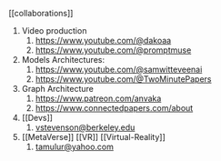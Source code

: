 [[collaborations]]

1. Video production
	1. https://www.youtube.com/@dakoaa
	2. https://www.youtube.com/@promptmuse
2. Models Architectures: 
	1. https://www.youtube.com/@samwitteveenai
	2. https://www.youtube.com/@TwoMinutePapers
3. Graph Architecture
	1. https://www.patreon.com/anvaka
	2. https://www.connectedpapers.com/about
5. [[Devs]]
	1. vstevenson@berkeley.edu
6. [[MetaVerse]] [[VR]] [[Virtual-Reality]]
	1. tamulur@yahoo.com